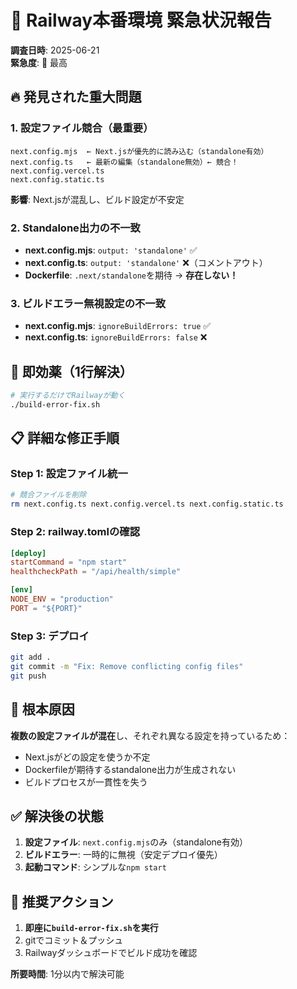 # 🚨 Railway本番環境 緊急状況報告

**調査日時**: 2025-06-21  
**緊急度**: 🔴 最高

## 🔥 発見された重大問題

### 1. 設定ファイル競合（最重要）
```
next.config.mjs  ← Next.jsが優先的に読み込む（standalone有効）
next.config.ts   ← 最新の編集（standalone無効）← 競合！
next.config.vercel.ts
next.config.static.ts
```
**影響**: Next.jsが混乱し、ビルド設定が不安定

### 2. Standalone出力の不一致
- **next.config.mjs**: `output: 'standalone'` ✅
- **next.config.ts**: `output: 'standalone'` ❌（コメントアウト）
- **Dockerfile**: `.next/standalone`を期待 → **存在しない！**

### 3. ビルドエラー無視設定の不一致
- **next.config.mjs**: `ignoreBuildErrors: true` ✅
- **next.config.ts**: `ignoreBuildErrors: false` ❌

## 💊 即効薬（1行解決）

```bash
# 実行するだけでRailwayが動く
./build-error-fix.sh
```

## 📋 詳細な修正手順

### Step 1: 設定ファイル統一
```bash
# 競合ファイルを削除
rm next.config.ts next.config.vercel.ts next.config.static.ts
```

### Step 2: railway.tomlの確認
```toml
[deploy]
startCommand = "npm start"
healthcheckPath = "/api/health/simple"

[env]
NODE_ENV = "production"
PORT = "${PORT}"
```

### Step 3: デプロイ
```bash
git add .
git commit -m "Fix: Remove conflicting config files"
git push
```

## 🎯 根本原因

**複数の設定ファイルが混在**し、それぞれ異なる設定を持っているため：
- Next.jsがどの設定を使うか不定
- Dockerfileが期待するstandalone出力が生成されない
- ビルドプロセスが一貫性を失う

## ✅ 解決後の状態

1. **設定ファイル**: `next.config.mjs`のみ（standalone有効）
2. **ビルドエラー**: 一時的に無視（安定デプロイ優先）
3. **起動コマンド**: シンプルな`npm start`

## 🚀 推奨アクション

1. **即座に`build-error-fix.sh`を実行**
2. gitでコミット＆プッシュ
3. Railwayダッシュボードでビルド成功を確認

**所要時間**: 1分以内で解決可能